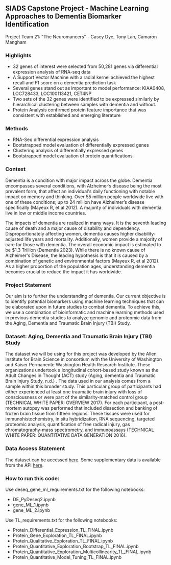 
## SIADS Capstone Project - Machine Learning Approaches to Dementia Biomarker Identification

Project Team 21: "The Neuromancers" - Casey Dye, Tony Lan, Camaron Mangham

### Highlights

- 32 genes of interest were selected from 50,281 genes via differential expression analysis of RNA-seq data
- A Support Vector Machine with a radial kernel achieved the highest recall and F1 score on a dementia prediction task
- Several genes stand out as important to model performance: KIAA0408, LOC728433, LOC100113421, CET4NP
- Two sets of the 32 genes were identified to be expressed similarly by hierarchical clustering between samples with dementia and without.
- Protein Analysis confirmed protein feature importance that was consistent with established and emerging literature

### Methods
- RNA-Seq differential expression analysis
- Bootstrapped model evaluation of differentially expressed genes
- Clustering analysis of differentially expressed genes
- Bootstrapped model evaluation of protein quantifications

### Context
Dementia is a condition with major impact across the globe. Dementia encompasses several conditions, with Alzheimer’s disease being the most prevalent form, that affect an individual's daily functioning with notable impact on memory and thinking. Over 55 million people worldwide live with one of these conditions; up to 24 million have Alzheimer’s disease specifically (Mayeux R, et al 2012). A majority of individuals with dementia live in low or middle income countries.

The impacts of dementia are realized in many ways. It is the seventh leading cause of death and a major cause of disability and dependency. Disproportionately affecting women, dementia causes higher disability-adjusted life years and mortality. Additionally, women provide a majority of care for those with dementia. The overall economic impact is estimated to be $1.3 Trillion (Dementia 2023). While there is no known cause of Alzheimer's Disease, the leading hypothesis is that it is caused by a combination of genetic and environmental factors  (Mayeux R, et al 2012). As a higher proportion of the population ages, understanding dementia becomes crucial to reduce the impact it has worldwide.

### Project Statement
Our aim is to further the understanding of dementia. Our current objective is to identify potential biomarkers using machine learning techniques that can be elaborated upon in future studies to combat dementia. To achieve this, we use a combination of bioinformatic and machine learning methods used in previous dementia studies to analyze genomic and proteomic data from the Aging, Dementia and Traumatic Brain Injury (TBI) Study.


### Dataset: Aging, Dementia and Traumatic Brain Injury (TBI) Study
The dataset we will be using for this project was developed by the Allen Institute for Brain Science in consortium with the University of Washington and Kaiser Permanente Washington Health Research Institute. These organizations undertook a longitudinal cohort-based study known as the Adult Changes in Thought (ACT) study (Aging, dementia and Traumatic Brain Injury Study, n.d.) . The data used in our analysis comes from a sample within this broader study. This particular group of participants had either experienced at least one traumatic brain injury with loss of consciousness or were part of the similarity-matched control group  (TECHNICAL WHITE PAPER: OVERVIEW 2017). For each participant, a post-mortem autopsy was performed that included dissection and banking of frozen brain tissue from fifteen regions. These tissues were used for immunohistochemistry, in situ hybridization, RNA sequencing, targeted proteomic analysis, quantification of free radical injury, gas chromatography-mass spectrometry, and immunoassays (TECHNICAL WHITE PAPER: QUANTITATIVE DATA GENERATION 2016).

### Data Access Statement
The dataset can be accessed [here](https://aging.brain-map.org/download/index). Some supplementary data is available from the API [here](http://api.brain-map.org).

### How to run this code:

Use deseq_gene_ml_requirements.txt for the following notebooks:
- DE_PyDeseq2.ipynb
- gene_ML_1.ipynb
- gene_ML_2.ipynb

Use TL_requirements.txt for the following notebooks:
- Protein_Differential_Expression_TL_FINAL.ipynb
- Protein_Gene_Exploration_TL_FINAL.ipynb
- Protein_Qualitative_Exploration_TL_FINAL.ipynb
- Protein_Quantitative_Exploration_Bootstrap_TL_FINAL.ipynb
- Protein_Quantitative_Exploration_Multicollinearity_TL_FINAL.ipynb
- Protein_Quantitative_Model_Tuning_TL_FINAL.ipynb